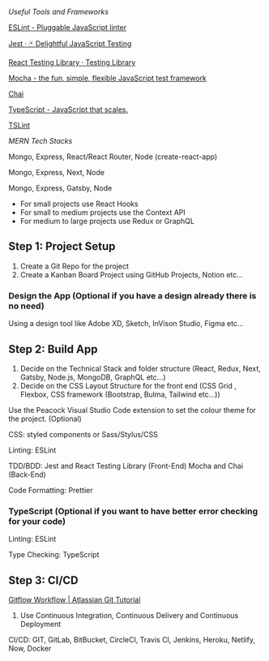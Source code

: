 _Useful Tools and Frameworks_

[ESLint - Pluggable JavaScript linter](https://eslint.org/)

[Jest · 🃏 Delightful JavaScript Testing](https://jestjs.io/)

[React Testing Library · Testing Library](https://testing-library.com/docs/react-testing-library/intro)

[Mocha - the fun, simple, flexible JavaScript test framework](https://mochajs.org/)

[Chai](https://www.chaijs.com/)

[TypeScript - JavaScript that scales.](https://www.typescriptlang.org/)

[TSLint](https://palantir.github.io/tslint/)

_MERN Tech Stacks_

Mongo, Express, React/React Router, Node (create-react-app)

Mongo, Express, Next, Node

Mongo, Express, Gatsby, Node

- For small projects use React Hooks
- For small to medium projects use the Context API
- For medium to large projects use Redux or GraphQL

## Step 1: Project Setup

1. Create a Git Repo for the project
2. Create a Kanban Board Project using GitHub Projects, Notion etc...

### Design the App (Optional if you have a design already there is no need)

Using a design tool like Adobe XD, Sketch, InVison Studio, Figma etc...

## Step 2: Build App

1. Decide on the Technical Stack and folder structure (React, Redux, Next, Gatsby, Node.js, MongoDB, GraphQL etc...)
2. Decide on the CSS Layout Structure for the front end (CSS Grid , Flexbox, CSS framework (Bootstrap, Bulma, Tailwind etc...))

Use the Peacock Visual Studio Code extension to set the colour theme for the project. (Optional)

CSS: styled components or Sass/Stylus/CSS

Linting: ESLint

TDD/BDD: Jest and React Testing Library (Front-End) Mocha and Chai (Back-End)

Code Formatting: Prettier

### TypeScript (Optional if you want to have better error checking for your code)

Linting: ESLint

Type Checking: TypeScript

## Step 3: CI/CD

[Gitflow Workflow | Atlassian Git Tutorial](https://www.atlassian.com/git/tutorials/comparing-workflows/gitflow-workflow)

1. Use Continuous Integration, Continuous Delivery and Continuous Deployment

CI/CD: GIT, GitLab, BitBucket, CircleCI, Travis CI, Jenkins, Heroku, Netlify, Now, Docker
